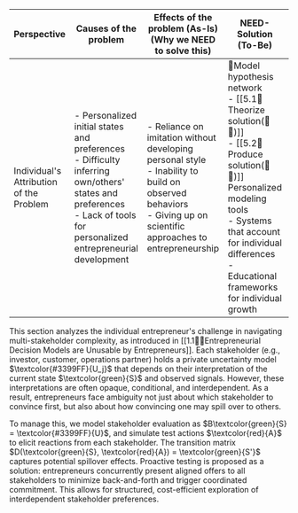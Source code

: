

| Perspective                             | Causes of the problem                                                                                                                                                      | Effects of the problem (As-Is)<br>(Why we NEED to solve this)                                                                                                       | NEED-Solution (To-Be)                                                                                                                                                                                                           | Evaluation Method<br>(Functionality/adoption by entrepreneurs) |
| --------------------------------------- | -------------------------------------------------------------------------------------------------------------------------------------------------------------------------- | ------------------------------------------------------------------------------------------------------------------------------------------------------------------- | ------------------------------------------------------------------------------------------------------------------------------------------------------------------------------------------------------------------------------- | -------------------------------------------------------------- |
| Individual's Attribution of the Problem | - Personalized initial states and preferences<br>- Difficulty inferring own/others' states and preferences<br>- Lack of tools for personalized entrepreneurial development | - Reliance on imitation without developing personal style<br>- Inability to build on observed behaviors<br>- Giving up on scientific approaches to entrepreneurship | 🎁Model hypothesis network<br>- [[5.1💭Theorize solution(🧐👥)]]<br>- [[5.2📐Produce solution(🧐👥)]]<br>Personalized modeling tools<br>- Systems that account for individual differences<br>- Educational frameworks for individual growth | [[5.3💸Evaluate solution]]                                     |
This section analyzes the individual entrepreneur's challenge in navigating multi-stakeholder complexity, as introduced in [[1.1😵‍💫Entrepreneurial Decision Models are Unusable by Entrepreneurs]]. Each stakeholder (e.g., investor, customer, operations partner) holds a private uncertainty model $\textcolor{#3399FF}{U_j}$ that depends on their interpretation of the current state $\textcolor{green}{S}$ and observed signals. However, these interpretations are often opaque, conditional, and interdependent. As a result, entrepreneurs face ambiguity not just about which stakeholder to convince first, but also about how convincing one may spill over to others.

To manage this, we model stakeholder evaluation as $B\textcolor{green}{S} = \textcolor{#3399FF}{U}$, and simulate test actions $\textcolor{red}{A}$ to elicit reactions from each stakeholder. The transition matrix $D(\textcolor{green}{S}, \textcolor{red}{A}) = \textcolor{green}{S'}$ captures potential spillover effects. Proactive testing is proposed as a solution: entrepreneurs concurrently present aligned offers to all stakeholders to minimize back-and-forth and trigger coordinated commitment. This allows for structured, cost-efficient exploration of interdependent stakeholder preferences.